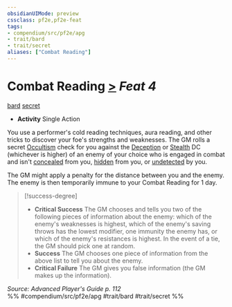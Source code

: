 ```yaml
---
obsidianUIMode: preview
cssclass: pf2e,pf2e-feat
tags:
- compendium/src/pf2e/apg
- trait/bard
- trait/secret
aliases: ["Combat Reading"]
---
```

# Combat Reading  [>](../../rules/core-rulebook/chapter-9-playing-the-game.md#Actions "Single Action") *Feat 4*  
[bard](../../rules/traits/bard.md)  [secret](../../rules/traits/secret.md)  

- **Activity** Single Action

You use a performer's cold reading techniques, aura reading, and other tricks to discover your foe's strengths and weaknesses. The GM rolls a secret [Occultism](../skills.md#Occultism) check for you against the [Deception](../skills.md#Deception) or [Stealth](../skills.md#Stealth) DC (whichever is higher) of an enemy of your choice who is engaged in combat and isn't [concealed](../../rules/conditions.md#Concealed) from you, [hidden](../../rules/conditions.md#Hidden) from you, or [undetected](../../rules/conditions.md#Undetected) by you.

The GM might apply a penalty for the distance between you and the enemy. The enemy is then temporarily immune to your Combat Reading for 1 day.

> [!success-degree] 
> - **Critical Success** The GM chooses and tells you two of the following pieces of information about the enemy: which of the enemy's weaknesses is highest, which of the enemy's saving throws has the lowest modifier, one immunity the enemy has, or which of the enemy's resistances is highest. In the event of a tie, the GM should pick one at random.
> - **Success** The GM chooses one piece of information from the above list to tell you about the enemy.
> - **Critical Failure** The GM gives you false information (the GM makes up the information).

*Source: Advanced Player's Guide p. 112*  
%% #compendium/src/pf2e/apg #trait/bard #trait/secret %%